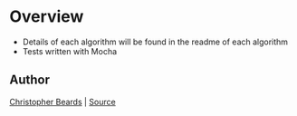 # Overview

- Details of each algorithm will be found in the readme of each algorithm
- Tests written with Mocha

## Author

[Christopher Beards](https://www.linkedin.com/in/christopher-beards-1292b529/) | [Source](https://github.com/PizzaPokerGuy/100AlgorithmsChallenge)
